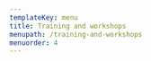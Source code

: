 ```yaml
---
templateKey: menu
title: Training and workshops
menupath: /training-and-workshops
menuorder: 4
---
```


